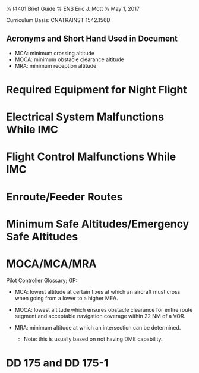 % I4401 Brief Guide
% ENS Eric J. Mott
% May 1, 2017

Curriculum Basis: CNATRAINST 1542.156D

Acronyms and Short Hand Used in Document
----------------------------------------

- MCA: minimum crossing altitude
- MOCA: minimum obstacle clearance altitude
- MRA: minimum reception altitude

Required Equipment for Night Flight
===================================

Electrical System Malfunctions While IMC
========================================

Flight Control Malfunctions While IMC
=====================================

Enroute/Feeder Routes
=====================

Minimum Safe Altitudes/Emergency Safe Altitudes
===============================================

MOCA/MCA/MRA
============

Pilot Controller Glossary; GP:

- MCA: lowest altitude at certain fixes at which an aircraft must cross when
  going from a lower to a higher MEA.

- MOCA: lowest altitude which ensures obstacle clearance for entire route
  segment and acceptable navigation coverage within 22 NM of a VOR.

- MRA: minimum altitude at which an intersection can be determined.
  - Note: this is usually based on not having DME capability.

DD 175 and DD 175-1
===================

